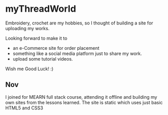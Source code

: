 # myThreadWorld
Embroidery, crochet are my hobbies, so I thought of building a site for uploading my works. 

Looking forward to make it to 
- an e-Commerce site for order placement
- something like a social media platform just to share my work.  
- upload some tutorial videos. 

Wish me Good Luck! :)

Nov
----
I joined for MEARN full stack course, attending it offline and building my own sites from the lessons learned.
The site is static which uses just basic HTML5 and CSS3
